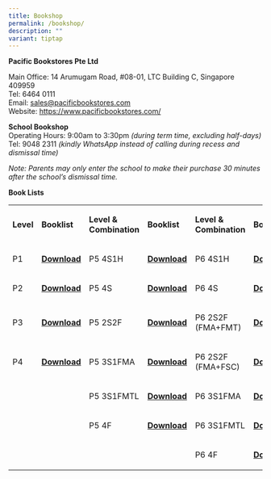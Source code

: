 ```yaml
---
title: Bookshop
permalink: /bookshop/
description: ""
variant: tiptap
---
```

<p><strong>Pacific Bookstores Pte Ltd</strong>
</p>
<p>Main Office: 14 Arumugam Road, #08-01, LTC Building C, Singapore 409959
<br>Tel: 6464 0111
<br>Email:&nbsp;<a href="mailto:sales@pacificbookstores.com" rel="noopener noreferrer nofollow" target="_blank">sales@pacificbookstores.com</a>
<br>Website:&nbsp;<a href="https://www.pacificbookstores.com/" rel="noopener noreferrer nofollow" target="_blank">https://www.pacificbookstores.com/</a>
</p>
<p><strong>School Bookshop</strong>
<br>Operating Hours: 9:00am to 3:30pm&nbsp;<em>(during term time, excluding half-days)</em>
<br>Tel: 9048 2311&nbsp;<em>(kindly WhatsApp instead of calling during recess and dismissal time)</em>
</p>
<p><em>Note: Parents may only enter the school to make their purchase 30 minutes after the school’s dismissal time.</em>
</p>
<p><strong>Book Lists</strong>
</p>
<table style="minWidth: 150px">
<colgroup>
<col>
<col>
<col>
<col>
<col>
<col>
</colgroup>
<tbody>
<tr>
<td rowspan="1" colspan="1">
<p><strong>Level</strong>
</p>
</td>
<td rowspan="1" colspan="1">
<p><strong>Booklist</strong>
</p>
</td>
<td rowspan="1" colspan="1">
<p><strong>Level &amp; Combination</strong>
</p>
</td>
<td rowspan="1" colspan="1">
<p><strong>Booklist</strong>
</p>
</td>
<td rowspan="1" colspan="1">
<p><strong>Level &amp; Combination</strong>
</p>
</td>
<td rowspan="1" colspan="1">
<p><strong>Booklist</strong>
</p>
</td>
</tr>
<tr>
<td rowspan="1" colspan="1">
<p>P1</p>
</td>
<td rowspan="1" colspan="1">
<p><strong><a href="/files/BOOKLISTS 2025/FPS_P1.pdf" rel="noopener nofollow" target="_blank">Download</a></strong>
</p>
</td>
<td rowspan="1" colspan="1">
<p>P5 4S1H</p>
</td>
<td rowspan="1" colspan="1">
<p><strong><a href="/files/BOOKLISTS 2024/FPS_P5_4S_HMT.pdf" rel="noopener noreferrer nofollow" target="_blank">Download</a></strong>
</p>
</td>
<td rowspan="1" colspan="1">
<p>P6 4S1H</p>
</td>
<td rowspan="1" colspan="1">
<p><strong><a href="/files/BOOKLISTS 2024/FPS_P6_4S_HMT.pdf" rel="noopener noreferrer nofollow" target="_blank">Download</a></strong>
</p>
</td>
</tr>
<tr>
<td rowspan="1" colspan="1">
<p>P2</p>
</td>
<td rowspan="1" colspan="1">
<p><strong><a href="/files/BOOKLISTS 2025/FPS_P2.pdf" rel="noopener nofollow" target="_blank">Download</a></strong>
</p>
</td>
<td rowspan="1" colspan="1">
<p>P5 4S</p>
</td>
<td rowspan="1" colspan="1">
<p><strong><a href="/files/BOOKLISTS 2024/FPS_P5_4S.pdf" rel="noopener noreferrer nofollow" target="_blank">Download</a></strong>
</p>
</td>
<td rowspan="1" colspan="1">
<p>P6 4S</p>
</td>
<td rowspan="1" colspan="1">
<p><strong><a href="/files/BOOKLISTS 2024/FPS_P6_4S.pdf" rel="noopener noreferrer nofollow" target="_blank">Download</a></strong>
</p>
</td>
</tr>
<tr>
<td rowspan="1" colspan="1">
<p>P3</p>
</td>
<td rowspan="1" colspan="1">
<p><strong><a href="/files/BOOKLISTS 2025/FPS_P3.pdf" rel="noopener nofollow" target="_blank">Download</a></strong>
</p>
</td>
<td rowspan="1" colspan="1">
<p>P5 2S2F</p>
</td>
<td rowspan="1" colspan="1">
<p><strong><a href="/files/BOOKLISTS 2024/FPS_P5_2S2F.pdf" rel="noopener noreferrer nofollow" target="_blank">Download</a></strong>
</p>
</td>
<td rowspan="1" colspan="1">
<p>P6 2S2F (FMA+FMT)</p>
</td>
<td rowspan="1" colspan="1">
<p><strong><a href="/files/BOOKLISTS 2024/FPS_P6_2S2F_FMA_FMT.pdf" rel="noopener noreferrer nofollow" target="_blank">Download</a></strong>
</p>
</td>
</tr>
<tr>
<td rowspan="1" colspan="1">
<p>P4</p>
</td>
<td rowspan="1" colspan="1">
<p><strong><a href="/files/BOOKLISTS 2025/FPS_P4.pdf" rel="noopener nofollow" target="_blank">Download</a></strong>
</p>
</td>
<td rowspan="1" colspan="1">
<p>P5 3S1FMA</p>
</td>
<td rowspan="1" colspan="1">
<p><strong><a href="/files/BOOKLISTS 2024/FPS_P5_3S1FMA.pdf" rel="noopener noreferrer nofollow" target="_blank">Download</a></strong>
</p>
</td>
<td rowspan="1" colspan="1">
<p>P6 2S2F (FMA+FSC)</p>
</td>
<td rowspan="1" colspan="1">
<p><strong><a href="/files/BOOKLISTS 2024/FPS_P6_2S2F_FMA_FSC.pdf" rel="noopener noreferrer nofollow" target="_blank">Download</a></strong>
</p>
</td>
</tr>
<tr>
<td rowspan="1" colspan="1">
<p>&nbsp;</p>
</td>
<td rowspan="1" colspan="1">
<p>&nbsp;</p>
</td>
<td rowspan="1" colspan="1">
<p>P5 3S1FMTL</p>
</td>
<td rowspan="1" colspan="1">
<p><strong><a href="/files/BOOKLISTS 2024/FPS_P5_3S1FMT.pdf" rel="noopener noreferrer nofollow" target="_blank">Download</a></strong>
</p>
</td>
<td rowspan="1" colspan="1">
<p>P6 3S1FMA</p>
</td>
<td rowspan="1" colspan="1">
<p><strong><a href="/files/BOOKLISTS 2024/FPS_P6_3S1FMA.pdf" rel="noopener noreferrer nofollow" target="_blank">Download</a></strong>
</p>
</td>
</tr>
<tr>
<td rowspan="1" colspan="1">
<p>&nbsp;</p>
</td>
<td rowspan="1" colspan="1">
<p>&nbsp;</p>
</td>
<td rowspan="1" colspan="1">
<p>P5 4F</p>
</td>
<td rowspan="1" colspan="1">
<p><strong><a href="/files/BOOKLISTS 2024/FPS_P5_4F.pdf" rel="noopener noreferrer nofollow" target="_blank">Download</a></strong>
</p>
</td>
<td rowspan="1" colspan="1">
<p>P6 3S1FMTL</p>
</td>
<td rowspan="1" colspan="1">
<p><strong><a href="/files/BOOKLISTS 2024/FPS_P6_3S1FMT.pdf" rel="noopener noreferrer nofollow" target="_blank">Download</a></strong>
</p>
</td>
</tr>
<tr>
<td rowspan="1" colspan="1">
<p>&nbsp;</p>
</td>
<td rowspan="1" colspan="1">
<p>&nbsp;</p>
</td>
<td rowspan="1" colspan="1">
<p>&nbsp;</p>
</td>
<td rowspan="1" colspan="1">
<p>&nbsp;</p>
</td>
<td rowspan="1" colspan="1">
<p>P6 4F</p>
</td>
<td rowspan="1" colspan="1">
<p><strong><a href="/files/BOOKLISTS 2024/FPS_P6_4F.pdf" rel="noopener noreferrer nofollow" target="_blank">Download</a></strong>
</p>
</td>
</tr>
</tbody>
</table>
<p></p>